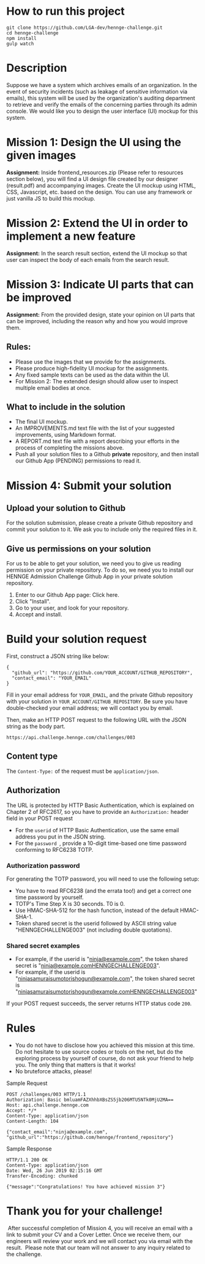 # How to run this project
```
git clone https://github.com/LGA-dev/hennge-challenge.git
cd hennge-challenge
npm install
gulp watch
```

# Description
Suppose we have a system which archives emails of an organization. In the event of security incidents (such as leakage of sensitive information via emails), this system will be used by the organization's auditing department to retrieve and verify the emails of the concerning parties through its admin console. We would like you to design the user interface (UI) mockup for this system.

# Mission 1: Design the UI using the given images

**Assignment:** Inside frontend_resources.zip (Please refer to resources section below), you will find a UI design file created by our designer (result.pdf) and accompanying images. Create the UI mockup using HTML, CSS, Javascript, etc. based on the design. You can use any framework or just vanilla JS to build this mockup.

# Mission 2: Extend the UI in order to implement a new feature

**Assignment:** In the search result section, extend the UI mockup so that user can inspect the body of each emails from the search result.

# Mission 3: Indicate UI parts that can be improved

**Assignment:** From the provided design, state your opinion on UI parts that can be improved, including the reason why and how you would improve them.

## **Rules:**

* Please use the images that we provide for the assignments.
* Please produce high-fidelity UI mockup for the assignments.
* Any fixed sample texts can be used as the data within the UI.
* For Mission 2: The extended design should allow user to inspect multiple email bodies at once.

## **What to include in the solution**

* The final UI mockup.
* An IMPROVEMENTS.md text file with the list of your suggested improvements, using Markdown format.
* A REPORT.md text file with a report describing your efforts in the process of completing the missions above.
* Push all your solution files to a Github **private** repository, and then install our Github App (PENDING) permissions to read it.

# Mission 4: Submit your solution

## Upload your solution to Github

For the solution submission, please create a private Github repository and commit your solution to it. We ask you to include only the required files in it.

## Give us permissions on your solution

For us to be able to get your solution, we need you to give us reading permission on your private repository. To do so, we need you to install our HENNGE Admission Challenge Github App in your private solution repository.

1. Enter to our Github App page: Click here.
2. Click "Install".
3. Go to your user, and look for your repository.
4. Accept and install.

# Build your solution request

First, construct a JSON string like below:

```
{
  "github_url": "https://github.com/YOUR_ACCOUNT/GITHUB_REPOSITORY",
  "contact_email": "YOUR_EMAIL"
}
```

Fill in your email address for `YOUR_EMAIL`, and the private Github repository with your solution in `YOUR_ACCOUNT/GITHUB_REPOSITORY`. Be sure you have double-checked your email address; we will contact you by email.

Then, make an HTTP POST request to the following URL with the JSON string as the body part.

`https://api.challenge.hennge.com/challenges/003`

## **Content type**

The `Content-Type:` of the request must be `application/json`.

## **Authorization**

The URL is protected by HTTP Basic Authentication, which is explained on Chapter 2 of RFC2617, so you have to provide an `Authorization:` header field in your POST request

* For the `userid` of HTTP Basic Authentication, use the same email address you put in the JSON string.
* For the  `password `, provide a 10-digit time-based one time password conforming to RFC6238 TOTP.

### Authorization password

For generating the TOTP password, you will need to use the following setup:

* You have to read RFC6238 (and the errata too!) and get a correct one time password by yourself.
* TOTP's Time Step X is 30 seconds. T0 is 0.
* Use HMAC-SHA-512 for the hash function, instead of the default HMAC-SHA-1.
* Token shared secret is the userid followed by ASCII string value "HENNGECHALLENGE003" (not including double quotations).

### Shared secret examples

* For example, if the userid is "ninja@example.com", the token shared secret is "ninja@example.comHENNGECHALLENGE003".
* For example, if the userid is "ninjasamuraisumotorishogun@example.com", the token shared secret is "ninjasamuraisumotorishogun@example.comHENNGECHALLENGE003"

If your POST request succeeds, the server returns HTTP status code `200`.

# Rules

* You do not have to disclose how you achieved this mission at this time. Do not hesitate to use source codes or tools on the net, but do the exploring process by yourself of course, do not ask your friend to help you. The only thing that matters is that it works!
* No bruteforce attacks, please!

Sample Request

```
POST /challenges/003 HTTP/1.1
Authorization: Basic bmluamFAZXhhbXBsZS5jb206MTU5NTk0MjU2MA==
Host: api.challenge.hennge.com
Accept: */*
Content-Type: application/json
Content-Length: 104

{"contact_email":"ninja@example.com", "github_url":"https://github.com/hennge/frontend_repository"}
```

Sample Response

```
HTTP/1.1 200 OK
Content-Type: application/json
Date: Wed, 26 Jun 2019 02:15:16 GMT
Transfer-Encoding: chunked

{"message":"Congratulations! You have achieved mission 3"}
```

# Thank you for your challenge!

​ After successful completion of Mission 4, you will receive an email with a link to submit your CV and a Cover Letter. Once we receive them, our engineers will review your work and we will contact you via email with the result. ​ Please note that our team will not answer to any inquiry related to the challenge.
